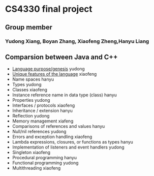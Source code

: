 # CS4330  final project
## Group member
### Yudong Xiang, Boyan Zhang, Xiaofeng Zheng,Hanyu Liang
## Comparsion between Java and C++

* [Language purpose/genesis](https://github.com/hentai27/CS4330finalproject/blob/master/Language%20purpose.md) yudong
* [Unique features of the language](https://github.com/hentai/CS4330finalproject/blob/master/unique_features_of_the_language.md) xiaofeng
* Name spaces hanyu
* Types yudong
* Classes xiaofeng
* Instance reference name in data type (class) hanyu
* Properties yudong
* Interfaces / protocols xiaofeng
* Inheritance / extension hanyu
* Reflection yudong
* Memory management xiafeng
* Comparisons of references and values hanyu
* Null/nil references yudong
* Errors and exception handling xiaofeng
* Lambda expressions, closures, or functions as types hanyu
* Implementation of listeners and event handlers yudong
* Singleton xiaofeng
* Procedural programming hanyu
* Functional programming yudong
* Multithreading xiaofeng

